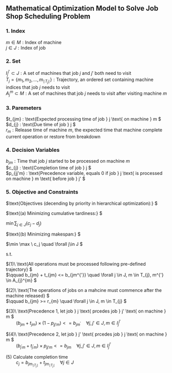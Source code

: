 ## Mathematical Optimization Model to Solve Job Shop Scheduling Problem

### 1. Index

$m \in M : \text{Index of machine}$ \
$j \in J : \text{Index of job}$

### 2. Set

$I_{j}^{j'} \subset J : \text{A set of machines that job } j \text{ and } j' \text{ both need to visit}$\
$T_{j} = \{m_1, m_2, ..., m_{\mid T_{j}\mid} \} : \text{Trajectory, an ordered set containing machine indices that job } j \text{ needs to visit}$\
$A_{j}^{m} \subset M : \text{A set of machines that job } j \text{ needs to visit after visiting machine } m$

### 3. Paremeters

$t_{jm} : \text{Expected processing time of job } j \text{ on machine } m $\
$d_{j} : \text{Due time of job } j $\
$r_{m} : \text{Release time of machine } m \text{, the expected time that machine complete current operation or restore from breakdown}$

### 4. Decision Variables

${b}_{jm} : \text{Time that job } j \text{ started to be processed on machine } m$\
$c_{j} : \text{Completion time of job } j $\
$p_{jj'm} : \text{Precedence variable, equals 0 if job } j \text{ is processed on machine } m \text{ before job } j' $

### 5. Objective and Constraints
$\text{Objectives (decending by priority in hierarchical optimization):} $

$\text{(a) Minimizing cumulative tardiness:} $

$\min \displaystyle \sum_{j \in J}\left({c_j - d_j} \right)$

$\text{(b) Minimizing makespan:} $

$\min \max \ c_j \quad \forall j\in J $

$\text{s.t.}$

$(1)\ \text{All operations must be processed following pre-defined trajectory} $\
$\qquad b_{jm} + t_{jm} <= b_{jm^{'}} \quad \forall j \in J, m \in T_{j}, m^{'} \in A_{j}^{m} $

$(2)\ \text{The operations of jobs on a mahcine must commence after the machine released} $\
$\qquad b_{jm} >= r_{m} \quad \forall j \in J, m \in T_{j} $

$(3)\ \text{Precedence 1, let job } j \text{ prcedes job } j' \text{ on machine } m $\
$\qquad \left( b_{jm} + t_{jm} \right) \times \left( 1 - p_{jj'm} \right) <= b_{jm^{'}} \quad \forall j, j' \in J, m \in I_{j}^{j'}$

$(4)\ \text{Precedence 2, let job } j' \text{ prcedes job } j \text{ on machine } m $\
$\qquad \left( b_{j^{'}m} + t_{j^{'}m} \right) \times p_{jj'm} <= b_{jm} \quad \forall j, j' \in J, m \in I_{j}^{j'}$

$(5)\ \text{Calculate completion time }$\
$\qquad c_{j} = b_{jm_{\mid T_{j}\mid}} + t_{jm_{\mid T_{j}\mid}} \quad \forall j \in J$